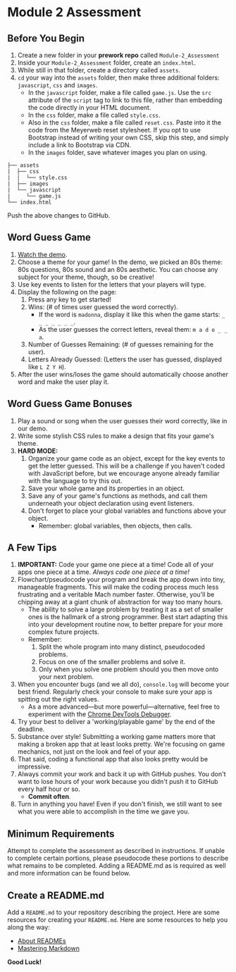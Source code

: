 # Module 2 Assessment

## Before You Begin

1. Create a new folder in your **prework repo** called `Module-2_Assessment`
2. Inside your `Module-2_Assessment` folder, create an `index.html`.
3. While still in that folder, create a directory called `assets`.
4. `cd` your way into the `assets` folder, then make three additional folders: `javascript`, `css` and `images`.
   * In the `javascript` folder, make a file called `game.js`. Use the `src` attribute of the `script` tag to link to this file, rather than embedding the code directly in your HTML document.
   * In the `css` folder, make a file called `style.css`.
   * Also in the `css` folder, make a file called `reset.css`. Paste into it the code from the Meyerweb reset stylesheet. If you opt to use Bootstrap instead of writing your own CSS, skip this step, and simply include a link to Bootstrap via CDN.
   * In the `images` folder, save whatever images you plan on using. 

```text
├── assets
|  ├── css
|  |  └── style.css
|  ├── images
|  └── javascript
|     └── game.js
└── index.html
```

Push the above changes to GitHub.

## Word Guess Game

1. [Watch the demo](https://youtu.be/W-IJcC4tYFI).
2. Choose a theme for your game! In the demo, we picked an 80s theme: 80s questions, 80s sound and an 80s aesthetic. You can choose any subject for your theme, though, so be creative!
3. Use key events to listen for the letters that your players will type.
4. Display the following on the page:
   1. Press any key to get started!
   2. Wins: \(\# of times user guessed the word correctly\).
      * If the word is `madonna`, display it like this when the game starts: `_ _ _ _ _ _ _`.
      * As the user guesses the correct letters, reveal them: `m a d o _ _ a`.
   3. Number of Guesses Remaining: \(\# of guesses remaining for the user\).
   4. Letters Already Guessed: \(Letters the user has guessed, displayed like `L Z Y H`\).
5. After the user wins/loses the game should automatically choose another word and make the user play it.

## **Word Guess Game Bonuses**

1. Play a sound or song when the user guesses their word correctly, like in our demo.
2. Write some stylish CSS rules to make a design that fits your game's theme.
3. **HARD MODE:** 
   1. Organize your game code as an object, except for the key events to get the letter guessed. This will be a challenge if you haven't coded with JavaScript before, but we encourage anyone already familiar with the language to try this out.
   2. Save your whole game and its properties in an object.
   3. Save any of your game's functions as methods, and call them underneath your object declaration using event listeners.
   4. Don't forget to place your global variables and functions above your object.
      * Remember: global variables, then objects, then calls.

## **A Few Tips**

1. **IMPORTANT:** Code your game one piece at a time! Code all of your apps one piece at a time. _Always code one piece at a time!_
2. Flowchart/pseudocode your program and break the app down into tiny, manageable fragments. This will make the coding process much less frustrating and a veritable Mach number faster. Otherwise, you'll be chipping away at a giant chunk of abstraction for way too many hours.
   * The ability to solve a large problem by treating it as a set of smaller ones is the hallmark of a strong programmer. Best start adapting this into your development routine now, to better prepare for your more complex future projects.
   * Remember:
     1. Split the whole program into many distinct, pseudocoded problems.
     2. Focus on one of the smaller problems and solve it.
     3. Only when you solve one problem should you then move onto your next problem.
3. When you encounter bugs \(and we all do\), `console.log` will become your best friend. Regularly check your console to make sure your app is spitting out the right values.
   * As a more advanced—but more powerful—alternative, feel free to experiment with the [Chrome DevTools Debugger](https://developers.google.com/web/tools/chrome-devtools/).
4. Try your best to deliver a 'working/playable game' by the end of the deadline.
5. Substance over style! Submitting a working game matters more that making a broken app that at least looks pretty. We're focusing on game mechanics, not just on the look and feel of your app.
6. That said, coding a functional app that also looks pretty would be impressive.
7. Always commit your work and back it up with GitHub pushes. You don't want to lose hours of your work because you didn't push it to GitHub every half hour or so.
   * **Commit often**.
8. Turn in anything you have! Even if you don't finish, we still want to see what you were able to accomplish in the time we gave you.

## Minimum Requirements

Attempt to complete the assessment as described in instructions. If unable to complete certain portions, please pseudocode these portions to describe what remains to be completed. Adding a README.md as is required as well and more information can be found below.

## Create a README.md

Add a `README.md` to your repository describing the project. Here are some resources for creating your `README.md`. Here are some resources to help you along the way:

* [About READMEs](https://help.github.com/articles/about-readmes/)
* [Mastering Markdown](https://guides.github.com/features/mastering-markdown/)

**Good Luck!**

